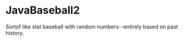 JavaBaseball2
=============

Sortof like stat baseball with random numbers--entirely based on past history.
